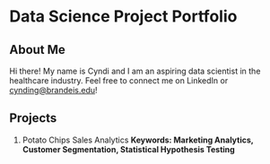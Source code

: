 # Data Science Project Portfolio
## About Me
Hi there! My name is Cyndi and I am an aspiring data scientist in the healthcare industry. Feel free to connect me on LinkedIn or cynding@brandeis.edu!

## Projects
1. Potato Chips Sales Analytics
**Keywords: Marketing Analytics, Customer Segmentation, Statistical Hypothesis Testing**
